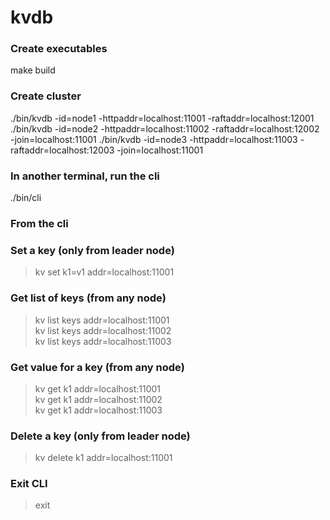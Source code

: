# kvdb

### Create executables
make build

### Create cluster
./bin/kvdb -id=node1 -httpaddr=localhost:11001 -raftaddr=localhost:12001
./bin/kvdb -id=node2 -httpaddr=localhost:11002 -raftaddr=localhost:12002 -join=localhost:11001
./bin/kvdb -id=node3 -httpaddr=localhost:11003 -raftaddr=localhost:12003 -join=localhost:11001

### In another terminal, run the cli
./bin/cli

### From the cli
### Set a key (only from leader node)
> kv set k1=v1 addr=localhost:11001

### Get list of keys (from any node)
> kv list keys addr=localhost:11001 \
> kv list keys addr=localhost:11002 \
> kv list keys addr=localhost:11003

### Get value for a key (from any node)
> kv get k1 addr=localhost:11001 \
> kv get k1 addr=localhost:11002 \
> kv get k1 addr=localhost:11003

### Delete a key (only from leader node)
> kv delete k1 addr=localhost:11001

### Exit CLI
> exit

